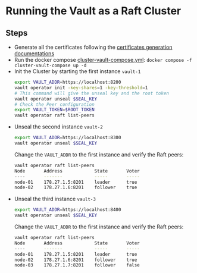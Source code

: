 # Running the Vault as a Raft Cluster

## Steps

* Generate all the certificates following the [certificates generation documentations](./certificates-generation.md)
* Run the docker compose [cluster-vault-compose.yml](../cluster-vault-compose.yml): `docker compose -f cluster-vault-compose up -d`
* Init the Cluster by starting the first instance `vault-1`
  ```bash
  export VAULT_ADDR=https://localhost:8200
  vault operator init -key-shares=1 -key-threshold=1
  # This command will give the unseal key and the root token
  vault operator unseal $SEAL_KEY
  # Check the Peer configuration
  export VAULT_TOKEN=$ROOT_TOKEN
  vault operator raft list-peers
  ```
* Unseal the second instance `vault-2`
  ```bash
  export VAULT_ADDR=https://localhost:8300
  vault operator unseal $SEAL_KEY
  ```
  Change the `VAULT_ADDR` to the first instance and verify the Raft peers:
  ```bash
  vault operator raft list-peers
  Node       Address            State       Voter
  ----       -------            -----       -----
  node-01    178.27.1.5:8201    leader      true
  node-02    178.27.1.6:8201    follower    true
  ```
* Unseal the third instance `vault-3`
  ```bash
  export VAULT_ADDR=https://localhost:8400
  vault operator unseal $SEAL_KEY
  ```
  Change the `VAULT_ADDR` to the first instance and verify the Raft peers:
  ```bash
  vault operator raft list-peers
  Node       Address            State       Voter
  ----       -------            -----       -----
  node-01    178.27.1.5:8201    leader      true
  node-02    178.27.1.6:8201    follower    true
  node-03    178.27.1.7:8201    follower    false
  ```


